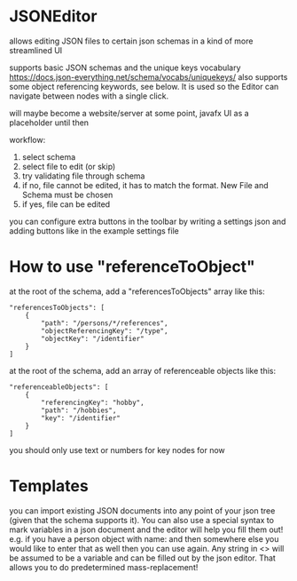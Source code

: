 # JSONEditor

allows editing JSON files to certain json schemas in a kind of more streamlined UI

supports basic JSON schemas and the unique keys vocabulary https://docs.json-everything.net/schema/vocabs/uniquekeys/
also supports some object referencing keywords, see below.
It is used so the Editor can navigate between nodes with a single click.

will maybe become a website/server at some point, javafx UI as a placeholder until then

workflow:

1. select schema
2. select file to edit (or skip)
3. try validating file through schema
4. if no, file cannot be edited, it has to match the format. New File and Schema must be chosen
5. if yes, file can be edited


you can configure extra buttons in the toolbar by writing a settings json and adding buttons like in the example settings file

# How to use "referenceToObject"

at the root of the schema, add a "referencesToObjects" array like this:

    "referencesToObjects": [
        {
            "path": "/persons/*/references",
            "objectReferencingKey": "/type",
            "objectKey": "/identifier"
        }
    ]

at the root of the schema, add an array of referenceable objects like this:

    "referenceableObjects": [
        {
            "referencingKey": "hobby",
            "path": "/hobbies",
            "key": "/identifier"
        }
    ]

you should only use text or numbers for key nodes for now

# Templates

you can import existing JSON documents into any point of your json tree (given that the schema supports it).
You can also use a special syntax to mark variables in a json document and the editor will help you fill them out!
e.g. if you have a person object with name: <personname> and then somewhere else you would like to enter that as well then you can use <personname> again.
Any string in <> will be assumed to be a variable and can be filled out by the json editor. That allows you to do predetermined mass-replacement!


